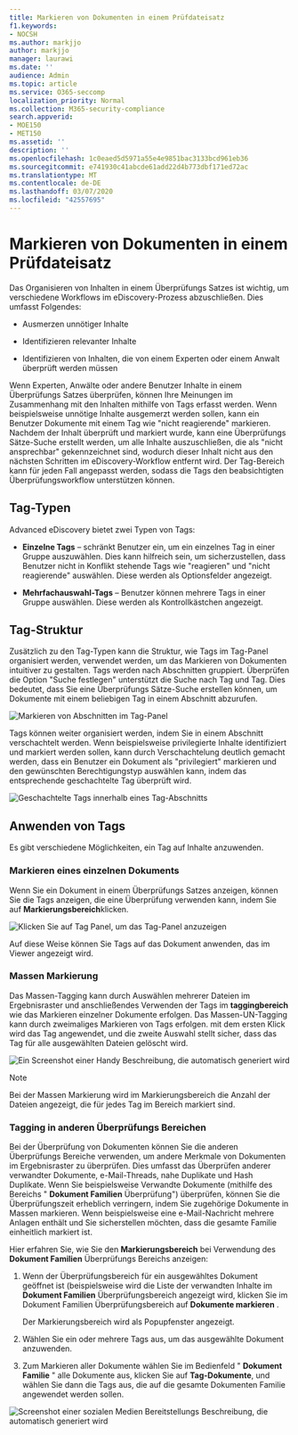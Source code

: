 ```yaml
---
title: Markieren von Dokumenten in einem Prüfdateisatz
f1.keywords:
- NOCSH
ms.author: markjjo
author: markjjo
manager: laurawi
ms.date: ''
audience: Admin
ms.topic: article
ms.service: O365-seccomp
localization_priority: Normal
ms.collection: M365-security-compliance
search.appverid:
- MOE150
- MET150
ms.assetid: ''
description: ''
ms.openlocfilehash: 1c0eaed5d5971a55e4e9851bac3133bcd961eb36
ms.sourcegitcommit: e741930c41abcde61add22d4b773dbf171ed72ac
ms.translationtype: MT
ms.contentlocale: de-DE
ms.lasthandoff: 03/07/2020
ms.locfileid: "42557695"
---
```

# <a name="tag-documents-in-a-review-set"></a>Markieren von Dokumenten in einem Prüfdateisatz

Das Organisieren von Inhalten in einem Überprüfungs Satzes ist wichtig, um verschiedene Workflows im eDiscovery-Prozess abzuschließen. Dies umfasst Folgendes:

- Ausmerzen unnötiger Inhalte

- Identifizieren relevanter Inhalte
 
- Identifizieren von Inhalten, die von einem Experten oder einem Anwalt überprüft werden müssen

Wenn Experten, Anwälte oder andere Benutzer Inhalte in einem Überprüfungs Satzes überprüfen, können Ihre Meinungen im Zusammenhang mit den Inhalten mithilfe von Tags erfasst werden. Wenn beispielsweise unnötige Inhalte ausgemerzt werden sollen, kann ein Benutzer Dokumente mit einem Tag wie "nicht reagierende" markieren. Nachdem der Inhalt überprüft und markiert wurde, kann eine Überprüfungs Sätze-Suche erstellt werden, um alle Inhalte auszuschließen, die als "nicht ansprechbar" gekennzeichnet sind, wodurch dieser Inhalt nicht aus den nächsten Schritten im eDiscovery-Workflow entfernt wird. Der Tag-Bereich kann für jeden Fall angepasst werden, sodass die Tags den beabsichtigten Überprüfungsworkflow unterstützen können.

## <a name="tag-types"></a>Tag-Typen

Advanced eDiscovery bietet zwei Typen von Tags:

- **Einzelne Tags** – schränkt Benutzer ein, um ein einzelnes Tag in einer Gruppe auszuwählen. Dies kann hilfreich sein, um sicherzustellen, dass Benutzer nicht in Konflikt stehende Tags wie "reagieren" und "nicht reagierende" auswählen. Diese werden als Optionsfelder angezeigt.

- **Mehrfachauswahl-Tags** – Benutzer können mehrere Tags in einer Gruppe auswählen. Diese werden als Kontrollkästchen angezeigt.

## <a name="tag-structure"></a>Tag-Struktur

Zusätzlich zu den Tag-Typen kann die Struktur, wie Tags im Tag-Panel organisiert werden, verwendet werden, um das Markieren von Dokumenten intuitiver zu gestalten. Tags werden nach Abschnitten gruppiert. Überprüfen die Option "Suche festlegen" unterstützt die Suche nach Tag und Tag. Dies bedeutet, dass Sie eine Überprüfungs Sätze-Suche erstellen können, um Dokumente mit einem beliebigen Tag in einem Abschnitt abzurufen.

![Markieren von Abschnitten im Tag-Panel](../media/Tagtypes.png)

Tags können weiter organisiert werden, indem Sie in einem Abschnitt verschachtelt werden. Wenn beispielsweise privilegierte Inhalte identifiziert und markiert werden sollen, kann durch Verschachtelung deutlich gemacht werden, dass ein Benutzer ein Dokument als "privilegiert" markieren und den gewünschten Berechtigungstyp auswählen kann, indem das entsprechende geschachtelte Tag überprüft wird.

![Geschachtelte Tags innerhalb eines Tag-Abschnitts](../media/Nestingtags.png)

## <a name="applying-tags"></a>Anwenden von Tags

Es gibt verschiedene Möglichkeiten, ein Tag auf Inhalte anzuwenden.

### <a name="tagging-a-single-document"></a>Markieren eines einzelnen Dokuments

Wenn Sie ein Dokument in einem Überprüfungs Satzes anzeigen, können Sie die Tags anzeigen, die eine Überprüfung verwenden kann, indem Sie auf **Markierungsbereich**klicken.

![Klicken Sie auf Tag Panel, um das Tag-Panel anzuzeigen](../media/Singledoctag.png)

Auf diese Weise können Sie Tags auf das Dokument anwenden, das im Viewer angezeigt wird.

### <a name="bulk-tagging"></a>Massen Markierung

Das Massen-Tagging kann durch Auswählen mehrerer Dateien im Ergebnisraster und anschließendes Verwenden der Tags im **taggingbereich** wie das Markieren einzelner Dokumente erfolgen. Das Massen-UN-Tagging kann durch zweimaliges Markieren von Tags erfolgen. mit dem ersten Klick wird das Tag angewendet, und die zweite Auswahl stellt sicher, dass das Tag für alle ausgewählten Dateien gelöscht wird.

![Ein Screenshot einer Handy Beschreibung, die automatisch generiert wird](../media/Bulktag.png)

> [!NOTE]
> Bei der Massen Markierung wird im Markierungsbereich die Anzahl der Dateien angezeigt, die für jedes Tag im Bereich markiert sind.

### <a name="tagging-in-other-review-panels"></a>Tagging in anderen Überprüfungs Bereichen

Bei der Überprüfung von Dokumenten können Sie die anderen Überprüfungs Bereiche verwenden, um andere Merkmale von Dokumenten im Ergebnisraster zu überprüfen. Dies umfasst das Überprüfen anderer verwandter Dokumente, e-Mail-Threads, nahe Duplikate und Hash Duplikate. Wenn Sie beispielsweise Verwandte Dokumente (mithilfe des Bereichs " **Dokument Familien** Überprüfung") überprüfen, können Sie die Überprüfungszeit erheblich verringern, indem Sie zugehörige Dokumente in Massen markieren. Wenn beispielsweise eine e-Mail-Nachricht mehrere Anlagen enthält und Sie sicherstellen möchten, dass die gesamte Familie einheitlich markiert ist.

Hier erfahren Sie, wie Sie den **Markierungsbereich** bei Verwendung des **Dokument Familien** Überprüfungs Bereichs anzeigen:

1. Wenn der Überprüfungsbereich für ein ausgewähltes Dokument geöffnet ist (beispielsweise wird die Liste der verwandten Inhalte im **Dokument Familien** Überprüfungsbereich angezeigt wird, klicken Sie im Dokument Familien Überprüfungsbereich auf **Dokumente markieren** .

   Der Markierungsbereich wird als Popupfenster angezeigt.

2. Wählen Sie ein oder mehrere Tags aus, um das ausgewählte Dokument anzuwenden. 

3. Zum Markieren aller Dokumente wählen Sie im Bedienfeld " **Dokument Familie** " alle Dokumente aus, klicken Sie auf **Tag-Dokumente**, und wählen Sie dann die Tags aus, die auf die gesamte Dokumenten Familie angewendet werden sollen.

![Screenshot einer sozialen Medien Bereitstellungs Beschreibung, die automatisch generiert wird](../media/Relatedtag.png)
